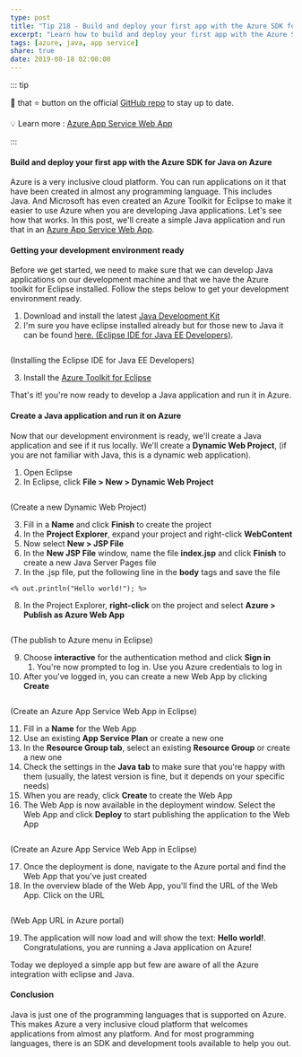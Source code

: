 ```yaml
---
type: post
title: "Tip 218 - Build and deploy your first app with the Azure SDK for Java on Azure"
excerpt: "Learn how to build and deploy your first app with the Azure SDK for Java on Azure"
tags: [azure, java, app service]
share: true
date: 2019-08-18 02:00:00
---
```


::: tip

:punch: that :star: button on the official [GitHub repo](https://github.com/Microsoft/AzureTipsAndTricks/) to stay up to date.

:bulb: Learn more : [Azure App Service Web App](https://azure.microsoft.com/services/app-service/web?WT.mc_id=azure-azuredevtips-azureappsdev)

:::

#### Build and deploy your first app with the Azure SDK for Java on Azure

Azure is a very inclusive cloud platform. You can run applications on it that have been created in almost any programming language. This includes Java. And Microsoft has even created an Azure Toolkit for Eclipse to make it easier to use Azure when you are developing Java applications. Let's see how that works. In this post, we'll create a simple Java application and run that in an [Azure App Service Web App](https://azure.microsoft.com/services/app-service/web?WT.mc_id=azure-azuredevtips-azureappsdev). 

#### Getting your development environment ready

Before we get started, we need to make sure that we can develop Java applications on our development machine and that we have the Azure toolkit for Eclipse installed. Follow the steps below to get your development environment ready. 

1. Download and install the latest [Java Development Kit](http://www.oracle.com/technetwork/java/javase/downloads/jdk8-downloads-2133151.html)
2. I'm sure you have eclipse installed already but for those new to Java it can be found [here. (Eclipse IDE for Java EE Developers)](http://www.eclipse.org/downloads).
   
<img :src="$withBase('/files/EclipseInstaller.png')">

(Installing the Eclipse IDE for Java EE Developers)

3. Install the [Azure Toolkit for Eclipse](https://docs.microsoft.com/java/azure/eclipse/azure-toolkit-for-eclipse-installation?view=azure-java-stable?WT.mc_id=docs-azuredevtips-azureappsdev)

That's it! you're now ready to develop a Java application and run it in Azure.

#### Create a Java application and run it on Azure

Now that our development environment is ready, we'll create a Java application and see if it rus locally. We'll create a **Dynamic Web Project**, (if you are not familiar with Java, this is a dynamic web application).

1. Open Eclipse
2. In Eclipse, click **File > New > Dynamic Web Project**

<img :src="$withBase('/files/CreateNewProject.png')">

(Create a new Dynamic Web Project)

3. Fill in a **Name** and click **Finish** to create the project
4. In the **Project Explorer**, expand your project and right-click **WebContent**
5. Now select **New > JSP File** 
6. In the **New JSP File** window, name the file **index.jsp** and click **Finish** to create a new Java Server Pages file
7. In the .jsp file, put the following line in the **body** tags and save the file
```
<% out.println("Hello world!"); %>
```
8. In the Project Explorer, **right-click** on the project and select **Azure > Publish as Azure Web App**

<img :src="$withBase('/files/PublishToAzure.png')">

(The publish to Azure menu in Eclipse)

9.  Choose **interactive** for the authentication method and click **Sign in**
    1.  You're now prompted to log in. Use you Azure credentials to log in
10. After you've logged in, you can create a new Web App by clicking **Create**

<img :src="$withBase('/files/CreateWebApp-Java.png')">

(Create an Azure App Service Web App in Eclipse)

11.  Fill in a **Name** for the Web App
12.  Use an existing **App Service Plan** or create a new one
13.  In the **Resource Group tab**, select an existing **Resource Group** or create a new one 
14.  Check the settings in the **Java tab** to make sure that you're happy with them (usually, the latest version is fine, but it depends on your specific needs)
15.  When you are ready, click **Create** to create the Web App
16. The Web App is now available in the deployment window. Select the Web App and click **Deploy** to start publishing the application to the Web App

<img :src="$withBase('/files/DeployToAppService.png')">

(Create an Azure App Service Web App in Eclipse)

17. Once the deployment is done, navigate to the Azure portal and find the Web App that you've just created
18. In the overview blade of the Web App, you'll find the URL of the Web App. Click on the URL

<img :src="$withBase('/files/WebAppRunningJava.png')">

(Web App URL in Azure portal)

19. The application will now load and will show the text: **Hello world!**. Congratulations, you are running a Java application on Azure!

Today we deployed a simple app but few are aware of all the Azure integration with eclipse and Java.

#### Conclusion

Java is just one of the programming languages that is supported on Azure. This makes Azure a very inclusive cloud platform that welcomes applications from almost any platform. And for most programming languages, there is an SDK and development tools available to help you out. 

